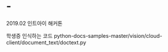 # -

2019.02 인트아이 해커톤 

학생증 인식하는 코드
python-docs-samples-master/vision/cloud-client/document_text/doctext.py
